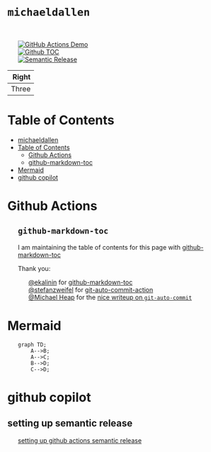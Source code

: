# `michaeldallen`

<br><ul> [![GitHub Actions Demo](https://github.com/michaeldallen/michaeldallen/actions/workflows/github-actions-demo.yml/badge.svg)](https://github.com/michaeldallen/michaeldallen/actions/workflows/github-actions-demo.yml)<br>[![Github TOC](https://github.com/michaeldallen/michaeldallen/actions/workflows/github-markdown-toc.yml/badge.svg)](https://github.com/michaeldallen/michaeldallen/actions/workflows/github-markdown-toc.yml)<br>[![Semantic Release](https://github.com/michaeldallen/michaeldallen/actions/workflows/semantic-release.yml/badge.svg)](https://github.com/michaeldallen/michaeldallen/actions/workflows/semantic-release.yml)</ul>

| Right  |
| -----: |
| Three  |

# Table of Contents

<!--ts-->
* [michaeldallen](#michaeldallen)
* [Table of Contents](#table-of-contents)
   * [Github Actions](#github-actions)
   * [github-markdown-toc](#github-markdown-toc)
* [Mermaid](#mermaid)
* [github copilot](#github-copilot)
<!--te-->

# Github Actions

<ul>

## `github-markdown-toc`

I am maintaining the table of contents for this page with [github-markdown-toc](https://github.com/ekalinin/github-markdown-toc.git)

Thank you:

<ul>

[@ekalinin](https://github.com/ekalinin) for [github-markdown-toc](https://github.com/ekalinin/github-markdown-toc)
<br>
[@stefanzweifel](https://github.com/stefanzweifel) for [git-auto-commit-action](https://github.com/stefanzweifel/git-auto-commit-action)
<br>
[@Michael Heap](https://michaelheap.com/) for the [nice writeup on `git-auto-commit`](https://michaelheap.com/git-auto-commit/)
</ul>

</ul>

# Mermaid

<ul>

```mermaid
graph TD;
    A-->B;
    A-->C;
    B-->D;
    C-->D;
```

</ul>

# github copilot


## setting up semantic release

<ul>

[setting up github actions semantic release](https://github.com/copilot/share/403a4116-0ac0-8421-b001-180224de4185)

</ul>



